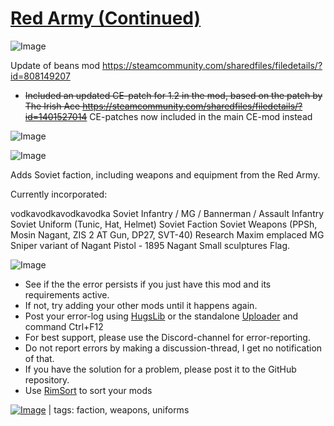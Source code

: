 # [Red Army (Continued)](https://steamcommunity.com/sharedfiles/filedetails/?id=2471982147)

![Image](https://i.imgur.com/buuPQel.png)

Update of beans mod
https://steamcommunity.com/sharedfiles/filedetails/?id=808149207

- ~~Included an updated CE-patch for 1.2 in the mod, based on the patch by The Irish Ace
  https://steamcommunity.com/sharedfiles/filedetails/?id=1401527014~~ CE-patches now included in the main CE-mod instead

![Image](https://i.imgur.com/pufA0kM.png)
	
![Image](https://i.imgur.com/Z4GOv8H.png)

Adds Soviet faction, including weapons and equipment from the Red Army.

Currently incorporated:

vodkavodkavodkavodka
Soviet Infantry / MG / Bannerman / Assault Infantry
Soviet Uniform (Tunic, Hat, Helmet)
Soviet Faction
Soviet Weapons (PPSh, Mosin Nagant, ZIS 2 AT Gun, DP27, SVT-40)
Research
Maxim emplaced MG
Sniper variant of Nagant
Pistol - 1895 Nagant
Small sculptures
Flag.

![Image](https://i.imgur.com/PwoNOj4.png)



-  See if the the error persists if you just have this mod and its requirements active.
-  If not, try adding your other mods until it happens again.
-  Post your error-log using [HugsLib](https://steamcommunity.com/workshop/filedetails/?id=818773962) or the standalone [Uploader](https://steamcommunity.com/sharedfiles/filedetails/?id=2873415404) and command Ctrl+F12
-  For best support, please use the Discord-channel for error-reporting.
-  Do not report errors by making a discussion-thread, I get no notification of that.
-  If you have the solution for a problem, please post it to the GitHub repository.
-  Use [RimSort](https://github.com/RimSort/RimSort/releases/latest) to sort your mods

 

[![Image](https://img.shields.io/github/v/release/emipa606/RedArmy?label=latest%20version&style=plastic&color=9f1111&labelColor=black)](https://steamcommunity.com/sharedfiles/filedetails/changelog/2471982147) | tags:  faction,  weapons,  uniforms
